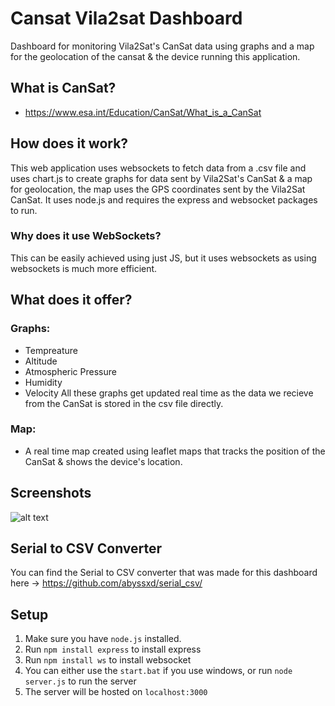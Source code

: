 # Cansat Vila2sat Dashboard
Dashboard for monitoring Vila2Sat's CanSat data using graphs and a map for the geolocation of the cansat & the device running this application.

## What is CanSat?

- https://www.esa.int/Education/CanSat/What_is_a_CanSat

## How does it work?
This web application uses websockets to fetch data from a .csv file and uses chart.js to create graphs for data sent by Vila2Sat's CanSat & a map for geolocation, the map uses the GPS coordinates sent by the Vila2Sat CanSat. It uses node.js and requires the express and websocket packages to run.

### Why does it use WebSockets?
This can be easily achieved using just JS, but it uses websockets as using websockets is much more efficient.

## What does it offer?
### Graphs: 
- Tempreature
- Altitude
- Atmospheric Pressure
- Humidity
- Velocity
All these graphs get updated real time as the data we recieve from the CanSat is stored in the csv file directly.

### Map:
- A real time map created using leaflet maps that tracks the position of the CanSat & shows the device's location.

## Screenshots
![alt text](https://cdn.discordapp.com/attachments/937704145828331521/1199454828275978362/image.png)

## Serial to CSV Converter
You can find the Serial to CSV converter that was made for this dashboard here -> https://github.com/abyssxd/serial_csv/

## Setup

1. Make sure you have `node.js` installed. 
2. Run `npm install express` to install express
3. Run `npm install ws` to install websocket
4. You can either use the `start.bat` if you use windows, or run `node server.js` to run the server
5. The server will be hosted on `localhost:3000`
